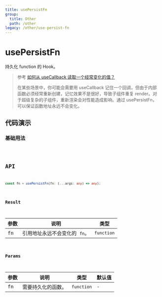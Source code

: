 ```yaml
---
title: usePersistFn
group:
  title: Other
  path: /other
legacy: /other/use-persist-fn
---
```


# usePersistFn

持久化 function 的 Hook。

> 参考 [如何从 useCallback 读取一个经常变化的值？](https://zh-hans.reactjs.org/docs/hooks-faq.html#how-to-read-an-often-changing-value-from-usecallback)
>
> 在某些场景中，你可能会需要用 useCallback 记住一个回调，但由于内部函数必须经常重新创建，记忆效果不是很好，导致子组件重复 render。对于超级复杂的子组件，重新渲染会对性能造成影响。通过 usePersistFn，可以保证函数地址永远不会变化。

## 代码演示

### 基础用法

<code src="./demos/Demo2.tsx" />

## API

```typescript
const fn = usePersistFn(fn: (...args: any) => any);
```

### Result

| 参数 | 说明                          | 类型       |
| ---- | ----------------------------- | ---------- |
| fn   | 引用地址永远不会变化的 `fn`。 | `function` |

### Params

| 参数 | 说明               | 类型       | 默认值 |
| ---- | ------------------ | ---------- | ------ |
| fn   | 需要持久化的函数。 | `function` | -      |
